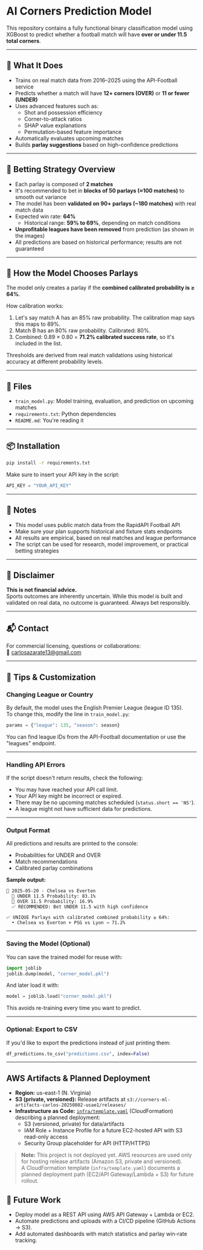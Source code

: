 # AI Corners Prediction Model

This repository contains a fully functional binary classification model using XGBoost to predict whether a football match will have **over or under 11.5 total corners**.

---

## 🚀 What It Does

- Trains on real match data from 2016–2025 using the API-Football service
- Predicts whether a match will have **12+ corners (OVER)** or **11 or fewer (UNDER)**
- Uses advanced features such as:
  - Shot and possession efficiency
  - Corner-to-attack ratios
  - SHAP value explanations
  - Permutation-based feature importance
- Automatically evaluates upcoming matches
- Builds **parlay suggestions** based on high-confidence predictions

---

## 🧠 Betting Strategy Overview

- Each parlay is composed of **2 matches**
- It's recommended to bet in **blocks of 50 parlays (≈100 matches)** to smooth out variance
- The model has been **validated on 90+ parlays (~180 matches)** with real match data
- Expected win rate: **64%**
  - Historical range: **59% to 69%**, depending on match conditions
- **Unprofitable leagues have been removed** from prediction (as shown in the images)
- All predictions are based on historical performance; results are not guaranteed

---

## 🎯 How the Model Chooses Parlays

The model only creates a parlay if the **combined calibrated probability is ≥ 64%**.

How calibration works:
1. Let's say match A has an 85% raw probability. The calibration map says this maps to 89%.
2. Match B has an 80% raw probability. Calibrated: 80%.
3. Combined: 0.89 × 0.80 = **71.2% calibrated success rate**, so it's included in the list.

Thresholds are derived from real match validations using historical accuracy at different probability levels.

---

## 📂 Files

- `train_model.py`: Model training, evaluation, and prediction on upcoming matches
- `requirements.txt`: Python dependencies
- `README.md`: You're reading it

---

## 📦 Installation

```bash
pip install -r requirements.txt
```

Make sure to insert your API key in the script:
```python
API_KEY = "YOUR_API_KEY"
```

---

## 🔐 Notes

- This model uses public match data from the RapidAPI Football API
- Make sure your plan supports historical and fixture stats endpoints
- All results are empirical, based on real matches and league performance
- The script can be used for research, model improvement, or practical betting strategies

---

## 🧠 Disclaimer

**This is not financial advice.**  
Sports outcomes are inherently uncertain. While this model is built and validated on real data, no outcome is guaranteed. Always bet responsibly.

---

## 📬 Contact

For commercial licensing, questions or collaborations:  
📧 carlosazarate13@gmail.com


---

## 🔧 Tips & Customization

### Changing League or Country
By default, the model uses the English Premier League (league ID 135).  
To change this, modify the line in `train_model.py`:

```python
params = {"league": 135, "season": season}
```

You can find league IDs from the API-Football documentation or use the "leagues" endpoint.

---

### Handling API Errors
If the script doesn't return results, check the following:
- You may have reached your API call limit.
- Your API key might be incorrect or expired.
- There may be no upcoming matches scheduled (`status.short == 'NS'`).
- A league might not have sufficient data for predictions.

---

### Output Format
All predictions and results are printed to the console:
- Probabilities for UNDER and OVER
- Match recommendations
- Calibrated parlay combinations

**Sample output:**

```
📅 2025-05-20 - Chelsea vs Everton
  🔮 UNDER 11.5 Probability: 83.1%
  🔮 OVER 11.5 Probability: 16.9%
  ✅ RECOMMENDED: Bet UNDER 11.5 with high confidence

✅ UNIQUE Parlays with calibrated combined probability ≥ 64%:
  • Chelsea vs Everton + PSG vs Lyon → 71.2%
```

---

### Saving the Model (Optional)
You can save the trained model for reuse with:

```python
import joblib
joblib.dump(model, "corner_model.pkl")
```

And later load it with:

```python
model = joblib.load("corner_model.pkl")
```

This avoids re-training every time you want to predict.

---

### Optional: Export to CSV
If you'd like to export the predictions instead of just printing them:

```python
df_predictions.to_csv("predictions.csv", index=False)
```

---

## AWS Artifacts & Planned Deployment

- **Region:** us-east-1 (N. Virginia)
- **S3 (private, versioned):** Release artifacts at `s3://corners-ml-artifacts-carlos-20250802-usae1/releases/`
- **Infrastructure as Code:** [`infra/template.yaml`](infra/template.yaml) (CloudFormation) describing a planned deployment:
  - S3 (versioned, private) for data/artifacts
  - IAM Role + Instance Profile for a future EC2-hosted API with S3 read-only access
  - Security Group placeholder for API (HTTP/HTTPS)

> **Note:** This project is not deployed yet. AWS resources are used only for hosting release artifacts (Amazon S3, private and versioned).  
> A CloudFormation template (`infra/template.yaml`) documents a planned deployment path (EC2/API Gateway/Lambda + S3) for future rollout.

## 🔮 Future Work
- Deploy model as a REST API using AWS API Gateway + Lambda or EC2.
- Automate predictions and uploads with a CI/CD pipeline (GitHub Actions → S3).
- Add automated dashboards with match statistics and parlay win-rate tracking.


